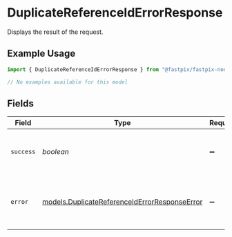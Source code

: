 # DuplicateReferenceIdErrorResponse

Displays the result of the request.

## Example Usage

```typescript
import { DuplicateReferenceIdErrorResponse } from "@fastpix/fastpix-node/models/errors";

// No examples available for this model
```

## Fields

| Field                                                                                                   | Type                                                                                                    | Required                                                                                                | Description                                                                                             | Example                                                                                                 |
| ------------------------------------------------------------------------------------------------------- | ------------------------------------------------------------------------------------------------------- | ------------------------------------------------------------------------------------------------------- | ------------------------------------------------------------------------------------------------------- | ------------------------------------------------------------------------------------------------------- |
| `success`                                                                                               | *boolean*                                                                                               | :heavy_minus_sign:                                                                                      | Demonstrates whether the request is successful or not.                                                  | false                                                                                                   |
| `error`                                                                                                 | [models.DuplicateReferenceIdErrorResponseError](../../models/duplicatereferenceiderrorresponseerror.md) | :heavy_minus_sign:                                                                                      | Displays details about the reasons behind the request's failure.                                        |                                                                                                         |